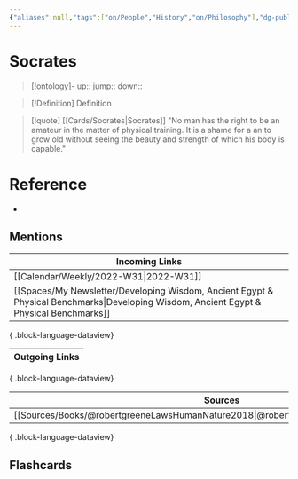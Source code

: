 ```yaml
---
{"aliases":null,"tags":["on/People","History","on/Philosophy"],"dg-publish":true,"permalink":"/cards/socrates/","dgPassFrontmatter":true}
---
```


# Socrates

> [!ontology]-
> up:: 
> jump:: 
> down:: 

> [!Definition] Definition

> [!quote] [[Cards/Socrates\|Socrates]]
> "No man has the right to be an amateur in the matter of physical training. It is a shame for a an to grow old without seeing the beauty and strength of which his body is capable."

# Reference

- 

## Mentions

| Incoming Links                                                                                                                             |
| ------------------------------------------------------------------------------------------------------------------------------------------ |
| [[Calendar/Weekly/2022-W31\|2022-W31]]                                                                                                  |
| [[Spaces/My Newsletter/Developing Wisdom, Ancient Egypt & Physical Benchmarks\|Developing Wisdom, Ancient Egypt & Physical Benchmarks]] |

{ .block-language-dataview}

| Outgoing Links |
| -------------- |

{ .block-language-dataview}

| Sources                                                                                 |
| --------------------------------------------------------------------------------------- |
| [[Sources/Books/@robertgreeneLawsHumanNature2018\|@robertgreeneLawsHumanNature2018]] |

{ .block-language-dataview}

## Flashcards